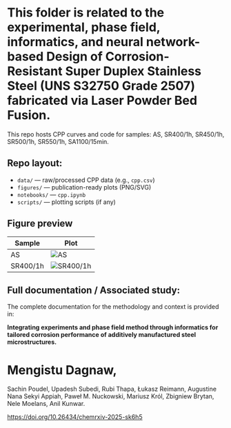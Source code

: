 # This folder is related to the experimental, phase field, informatics, and neural network-based Design of Corrosion-Resistant Super Duplex Stainless Steel (UNS S32750 Grade 2507) fabricated via Laser Powder Bed Fusion. 

This repo hosts CPP curves and code for samples: AS, SR400/1h, SR450/1h, SR500/1h, SR550/1h, SA1100/15min.

## Repo layout:
- `data/` — raw/processed CPP data (e.g., `cpp.csv`)
- `figures/` — publication-ready plots (PNG/SVG)
- `notebooks/` — `cpp.ipynb`
- `scripts/` — plotting scripts (if any)

## Figure preview
| Sample | Plot |
|---|---|
| AS | ![AS](figures/CPP_AS.png) |
| SR400/1h | ![SR400/1h](figures/CPP_SR400_1h.png) |


## Full documentation / Associated study: 
The complete documentation for the methodology and context is provided in:

**Integrating experiments and phase field method through informatics for tailored corrosion performance of additively manufactured steel microstructures.**  
# Mengistu Dagnaw, 
Sachin Poudel, Upadesh Subedi, Rubi Thapa, Łukasz Reimann, Augustine Nana Sekyi Appiah, Paweł M. Nuckowski, Mariusz Król, Zbigniew Brytan, Nele Moelans, Anil Kunwar.



https://doi.org/10.26434/chemrxiv-2025-sk6h5

